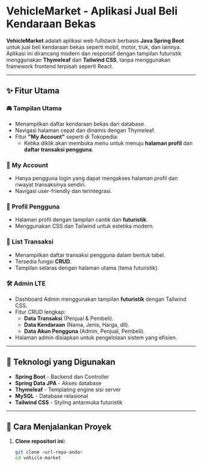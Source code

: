 # VehicleMarket - Aplikasi Jual Beli Kendaraan Bekas

**VehicleMarket** adalah aplikasi web fullstack berbasis **Java Spring Boot** untuk jual beli kendaraan bekas seperti mobil, motor, truk, dan lainnya. Aplikasi ini dirancang modern dan responsif dengan tampilan futuristik menggunakan **Thymeleaf** dan **Tailwind CSS**, tanpa menggunakan framework frontend terpisah seperti React.

---

## ✨ Fitur Utama

### 🚘 Tampilan Utama
- Menampilkan daftar kendaraan bekas dari database.
- Navigasi halaman cepat dan dinamis dengan Thymeleaf.
- Fitur **"My Account"** seperti di Tokopedia: 
  - Ketika diklik akan membuka menu untuk menuju **halaman profil** dan **daftar transaksi pengguna**.

### 🧾 My Account
- Hanya pengguna login yang dapat mengakses halaman profil dan riwayat transaksinya sendiri.
- Navigasi user-friendly dan terintegrasi.

### 👤 Profil Pengguna
- Halaman profil dengan tampilan cantik dan **futuristik**.
- Menggunakan CSS dan Tailwind untuk estetika modern.

### 📄 List Transaksi
- Menampilkan daftar transaksi pengguna dalam bentuk tabel.
- Tersedia fungsi **CRUD**.
- Tampilan selaras dengan halaman utama (tema futuristik).

### 🛠️ Admin LTE
- Dashboard Admin menggunakan tampilan **futuristik** dengan Tailwind CSS.
- Fitur CRUD lengkap:
  - **Data Transaksi** (Penjual & Pembeli).
  - **Data Kendaraan** (Nama, Jenis, Harga, dll).
  - **Data Akun Pengguna** (Admin, Penjual, Pembeli).
- Halaman admin disiapkan untuk pengelolaan sistem yang efisien.

---

## 🧰 Teknologi yang Digunakan

- **Spring Boot** - Backend dan Controller
- **Spring Data JPA** - Akses database
- **Thymeleaf** - Templating engine sisi server
- **MySQL** - Database relasional
- **Tailwind CSS** - Styling antarmuka futuristik

---

## 🚀 Cara Menjalankan Proyek

1. **Clone repositori ini:**
   ```bash
   git clone <url-repo-anda>
   cd vehicle-market
